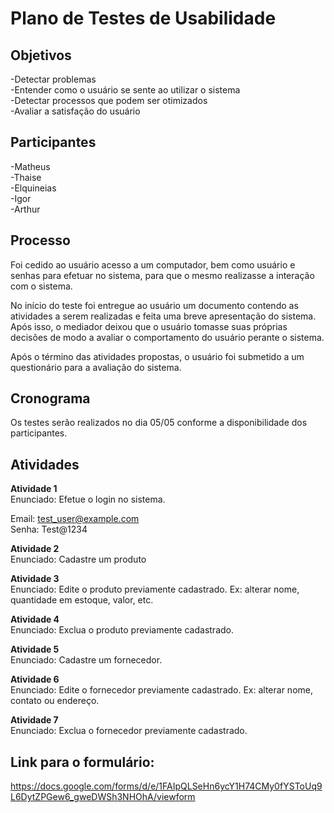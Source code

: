 # Plano de Testes de Usabilidade

## Objetivos

  -Detectar problemas<br>
  -Entender como o usuário se sente ao utilizar o sistema<br>
  -Detectar processos que podem ser otimizados<br>
  -Avaliar a satisfação do usuário<br>

## Participantes

  -Matheus <br>
  -Thaise <br>
  -Elquineias <br>
  -Igor<br>
  -Arthur<br>

## Processo

Foi cedido ao usuário acesso a um computador, bem como usuário e senhas para efetuar no sistema, para que o mesmo realizasse a interação com o sistema.

No início do teste foi entregue ao usuário um documento contendo as atividades a serem realizadas e feita uma breve apresentação do sistema. Após isso, o mediador deixou que o usuário tomasse suas próprias decisões de modo a avaliar o comportamento do usuário perante o sistema.

Após o término das atividades propostas, o usuário foi submetido a um questionário para a avaliação do sistema.

## Cronograma

Os testes serão realizados no dia 05/05 conforme a disponibilidade dos participantes.

## Atividades

**Atividade 1**<br>
Enunciado: Efetue o login no sistema.

Email: test_user@example.com<br>
Senha: Test@1234

**Atividade 2**<br>
Enunciado: Cadastre um produto

**Atividade 3**<br>
Enunciado: Edite o produto previamente cadastrado. Ex: alterar nome, quantidade em estoque, valor, etc.

**Atividade 4**<br>
Enunciado: Exclua o produto previamente cadastrado.

**Atividade 5**<br>
Enunciado: Cadastre um fornecedor.

**Atividade 6**<br>
Enunciado: Edite o fornecedor previamente cadastrado. Ex: alterar nome, contato ou endereço.

**Atividade 7**<br>
Enunciado: Exclua o fornecedor previamente cadastrado.

## Link para o formulário:

https://docs.google.com/forms/d/e/1FAIpQLSeHn6ycY1H74CMy0fYSToUq9L6DytZPGew6_gweDWSh3NHOhA/viewform



